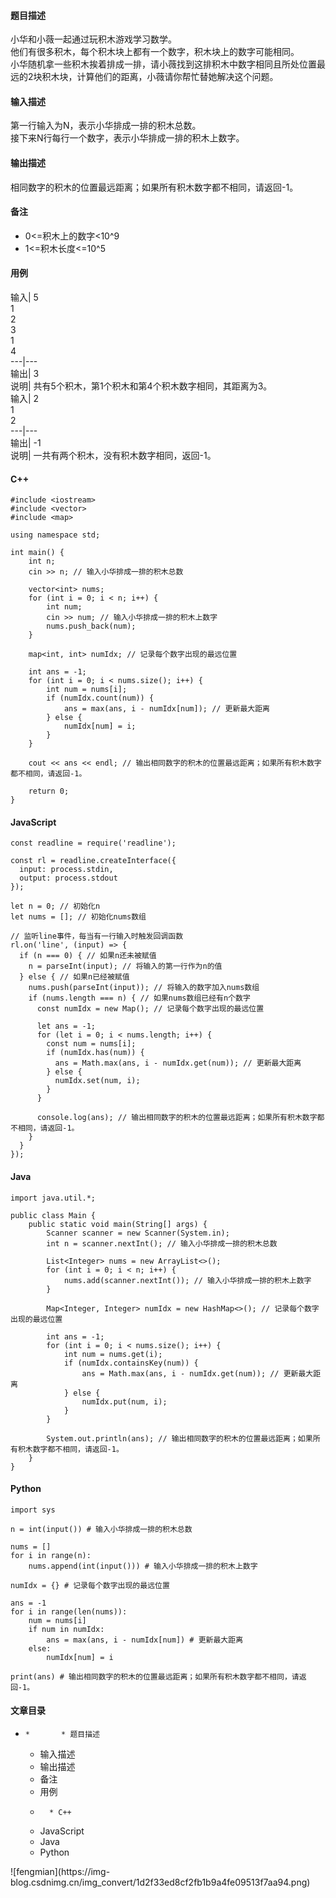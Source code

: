 #### 题目描述

小华和小薇一起通过玩积木游戏学习数学。  
他们有很多积木，每个积木块上都有一个数字，积木块上的数字可能相同。  
小华随机拿一些积木挨着排成一排，请小薇找到这排积木中数字相同且所处位置最远的2块积木块，计算他们的距离，小薇请你帮忙替她解决这个问题。

#### 输入描述

第一行输入为N，表示小华排成一排的积木总数。  
接下来N行每行一个数字，表示小华排成一排的积木上数字。

#### 输出描述

相同数字的积木的位置最远距离；如果所有积木数字都不相同，请返回-1。

#### 备注

  * 0<=积木上的数字<10^9
  * 1<=积木长度<=10^5

#### 用例

输入| 5  
1  
2  
3  
1  
4  
---|---  
输出| 3  
说明| 共有5个积木，第1个积木和第4个积木数字相同，其距离为3。  
输入| 2  
1  
2  
---|---  
输出| -1  
说明| 一共有两个积木，没有积木数字相同，返回-1。  
  
####

#### C++

    
    
    #include <iostream>
    #include <vector>
    #include <map>
    
    using namespace std;
    
    int main() {
        int n;
        cin >> n; // 输入小华排成一排的积木总数
    
        vector<int> nums;
        for (int i = 0; i < n; i++) {
            int num;
            cin >> num; // 输入小华排成一排的积木上数字
            nums.push_back(num);
        }
    
        map<int, int> numIdx; // 记录每个数字出现的最远位置
    
        int ans = -1;
        for (int i = 0; i < nums.size(); i++) {
            int num = nums[i];
            if (numIdx.count(num)) {
                ans = max(ans, i - numIdx[num]); // 更新最大距离
            } else {
                numIdx[num] = i;
            }
        }
    
        cout << ans << endl; // 输出相同数字的积木的位置最远距离；如果所有积木数字都不相同，请返回-1。
    
        return 0;
    }
    

#### JavaScript

    
    
    const readline = require('readline');
    
    const rl = readline.createInterface({
      input: process.stdin,
      output: process.stdout
    });
    
    let n = 0; // 初始化n
    let nums = []; // 初始化nums数组
    
    // 监听line事件，每当有一行输入时触发回调函数
    rl.on('line', (input) => {
      if (n === 0) { // 如果n还未被赋值
        n = parseInt(input); // 将输入的第一行作为n的值
      } else { // 如果n已经被赋值
        nums.push(parseInt(input)); // 将输入的数字加入nums数组
        if (nums.length === n) { // 如果nums数组已经有n个数字
          const numIdx = new Map(); // 记录每个数字出现的最远位置
    
          let ans = -1;
          for (let i = 0; i < nums.length; i++) {
            const num = nums[i];
            if (numIdx.has(num)) {
              ans = Math.max(ans, i - numIdx.get(num)); // 更新最大距离
            } else {
              numIdx.set(num, i);
            }
          }
    
          console.log(ans); // 输出相同数字的积木的位置最远距离；如果所有积木数字都不相同，请返回-1。
        }
      }
    });
    

#### Java

    
    
    import java.util.*;
    
    public class Main {
        public static void main(String[] args) {
            Scanner scanner = new Scanner(System.in);
            int n = scanner.nextInt(); // 输入小华排成一排的积木总数
    
            List<Integer> nums = new ArrayList<>();
            for (int i = 0; i < n; i++) {
                nums.add(scanner.nextInt()); // 输入小华排成一排的积木上数字
            }
    
            Map<Integer, Integer> numIdx = new HashMap<>(); // 记录每个数字出现的最远位置
    
            int ans = -1;
            for (int i = 0; i < nums.size(); i++) {
                int num = nums.get(i);
                if (numIdx.containsKey(num)) {
                    ans = Math.max(ans, i - numIdx.get(num)); // 更新最大距离
                } else {
                    numIdx.put(num, i);
                }
            }
    
            System.out.println(ans); // 输出相同数字的积木的位置最远距离；如果所有积木数字都不相同，请返回-1。
        }
    }
    

#### Python

    
    
    import sys
    
    n = int(input()) # 输入小华排成一排的积木总数
    
    nums = []
    for i in range(n):
        nums.append(int(input())) # 输入小华排成一排的积木上数字
    
    numIdx = {} # 记录每个数字出现的最远位置
    
    ans = -1
    for i in range(len(nums)):
        num = nums[i]
        if num in numIdx:
            ans = max(ans, i - numIdx[num]) # 更新最大距离
        else:
            numIdx[num] = i
    
    print(ans) # 输出相同数字的积木的位置最远距离；如果所有积木数字都不相同，请返回-1。
    

#### 文章目录

  *     *       * 题目描述
      * 输入描述
      * 输出描述
      * 备注
      * 用例
      *       * C++
      * JavaScript
      * Java
      * Python

![fengmian](https://img-
blog.csdnimg.cn/img_convert/1d2f33ed8cf2fb1b9a4fe09513f7aa94.png)

